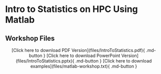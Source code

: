 <link rel="stylesheet" href="../../../assets/stylesheets/embedded_files.css">

# Intro to Statistics on HPC Using Matlab

## Workshop Files

<center>
[Click here to download PDF Version](files/IntroToStatistics.pdf){ .md-button }
[Click here to download PowerPoint Version](files/IntroToStatistics.pptx){ .md-button }
[Click here to download examples](files/matlab-workshop.txt){ .md-button }

</center>
